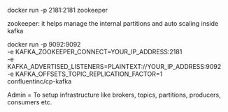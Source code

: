 docker run -p 2181:2181 zookeeper

zookeeper: it helps manage the internal partitions and  auto scaling inside kafka

docker run -p 9092:9092 \
-e KAFKA_ZOOKEEPER_CONNECT=YOUR_IP_ADDRESS:2181 \
-e KAFKA_ADVERTISED_LISTENERS=PLAINTEXT://YOUR_IP_ADDRESS:9092 \
-e KAFKA_OFFSETS_TOPIC_REPLICATION_FACTOR=1 \
confluentinc/cp-kafka



Admin = To setup infrastructure like brokers, topics, partitions, producers, consumers etc.